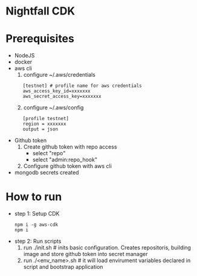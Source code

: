 # Nightfall CDK

# Prerequisites

- NodeJS
- docker
- aws cli
  1.  configure ~/.aws/credentials
  ```
     [testnet] # profile name for aws credentials
     aws_access_key_id=xxxxxxx
     aws_secret_access_key=xxxxxxx
  ```
  2.  configure ~/.aws/config
  ```
     [profile testnet]
     region = xxxxxxx
     output = json
  ```
- Github token
  1.  Create github token with repo access
      - select "repo"
      - select "admin:repo_hook"
  2.  Configure github token with aws cli
- mongodb secrets created

# How to run

- step 1: Setup CDK
  ```
  npm i -g aws-cdk
  npm i
  ```
- step 2: Run scripts
  1.  run ./init.sh # inits basic configuration. Creates repositoris, building image and store github token into secret manager
  2.  run ./<env_name>.sh # it will load envirument variables declared in script and bootstrap application
